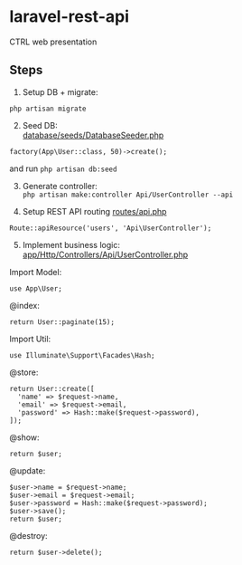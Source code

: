 # laravel-rest-api
CTRL web presentation


## Steps

1. Setup DB + migrate:  
```
php artisan migrate
```


2. Seed DB:  
[database/seeds/DatabaseSeeder.php](./database/seeds/DatabaseSeeder.php)
```
factory(App\User::class, 50)->create();
```
and run `php artisan db:seed`


3. Generate controller:  
`php artisan make:controller Api/UserController --api`  


4. Setup REST API routing
[routes/api.php](./routes/api.php)
```
Route::apiResource('users', 'Api\UserController');
```


5. Implement business logic:  
[app/Http/Controllers/Api/UserController.php](./app/Http/Controllers/Api/UserController.php)

Import Model:  
```
use App\User;
```

@index:  
```
return User::paginate(15);
```


Import Util:  
```
use Illuminate\Support\Facades\Hash;
```
@store:  
```
return User::create([
  'name' => $request->name,
  'email' => $request->email,
  'password' => Hash::make($request->password),
]);
```


@show:  
```
return $user;
```

@update:  
```
$user->name = $request->name;
$user->email = $request->email;
$user->password = Hash::make($request->password);
$user->save();
return $user;
```

@destroy:  
```
return $user->delete();
```
